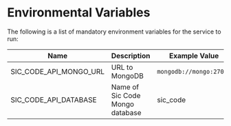 # Environmental Variables

The following is a list of mandatory environment variables for the service to run:

Name                                 | Description                                                               | Example Value
------------------------------------ | ------------------------------------------------------------------------- | ------------------------
SIC_CODE_API_MONGO_URL               | URL to MongoDB                                                            | `mongodb://mongo:27017`
SIC_CODE_API_DATABASE                | Name of Sic Code Mongo database                                           | sic_code
